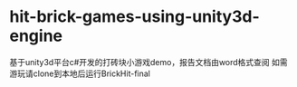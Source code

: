 # hit-brick-games-using-unity3d-engine
基于unity3d平台c#开发的打砖块小游戏demo，报告文档由word格式查阅
  如需游玩请clone到本地后运行BrickHit-final
